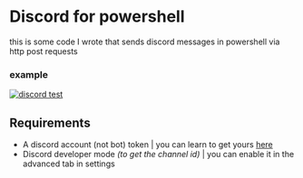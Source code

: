 # Discord for powershell  
this is some code I wrote that sends discord messages in powershell via http post requests

### example  
[![discord test](https://i.imgur.com/RvbZkyr.png)](https://www.youtube.com/watch?v=bR4b6MI4qO8 "discord test")

## Requirements  
* A discord account (not bot) token | you can learn to get yours [here](https://www.youtube.com/watch?v=DTFXUfzbmWE)  
* Discord developer mode *(to get the channel id)* | you can enable it in the advanced tab in settings